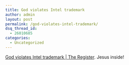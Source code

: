 ```yaml
---
title: God violates Intel trademark
author: admin
layout: post
permalink: /god-violates-intel-trademark/
dsq_thread_id:
  - 26010685
categories:
  - Uncategorized
---
```

[God violates Intel trademark | The Register][1]. Jesus inside!

 [1]: http://www.theregister.co.uk/2004/07/21/god_violates_intel_trademark/